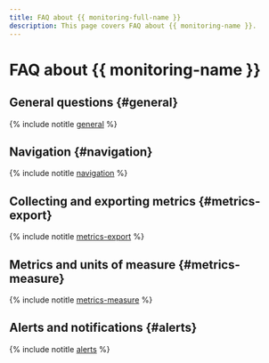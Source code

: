 ```yaml
---
title: FAQ about {{ monitoring-full-name }}
description: This page covers FAQ about {{ monitoring-name }}.
---
```


# FAQ about {{ monitoring-name }}

## General questions {#general}

{% include notitle [general](../../_qa/monitoring/general.md) %}

## Navigation {#navigation}

{% include notitle [navigation](../../_qa/monitoring/navigation.md) %}

## Collecting and exporting metrics {#metrics-export}

{% include notitle [metrics-export](../../_qa/monitoring/metrics-export.md) %}

## Metrics and units of measure {#metrics-measure}

{% include notitle [metrics-measure](../../_qa/monitoring/metrics-measure.md) %}

## Alerts and notifications {#alerts}

{% include notitle [alerts](../../_qa/monitoring/alerts.md) %}